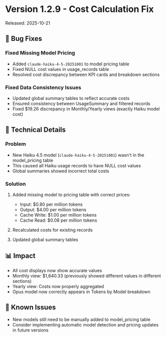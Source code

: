 # Version 1.2.9 - Cost Calculation Fix

Released: 2025-10-21

## 🐛 Bug Fixes

### Fixed Missing Model Pricing
- Added `claude-haiku-4-5-20251001` to model pricing table
- Fixed NULL cost values in usage_records table
- Resolved cost discrepancy between KPI cards and breakdown sections

### Fixed Data Consistency Issues
- Updated global summary tables to reflect accurate costs
- Ensured consistency between UsageSummary and filtered records
- Fixed $19.26 discrepancy in Monthly/Yearly views (exactly Haiku model cost)

## 🔧 Technical Details

### Problem
- New Haiku 4.5 model (`claude-haiku-4-5-20251001`) wasn't in the model_pricing table
- This caused all Haiku usage records to have NULL cost values
- Global summaries showed incorrect total costs

### Solution
1. Added missing model to pricing table with correct prices:
   - Input: $0.80 per million tokens
   - Output: $4.00 per million tokens
   - Cache Write: $1.00 per million tokens
   - Cache Read: $0.08 per million tokens

2. Recalculated costs for existing records
3. Updated global summary tables

## 📊 Impact
- All cost displays now show accurate values
- Monthly view: $1,640.33 (previously showed different values in different sections)
- Yearly view: Costs now properly aggregated
- Opus model now correctly appears in Tokens by Model breakdown

## 🎯 Known Issues
- New models still need to be manually added to model_pricing table
- Consider implementing automatic model detection and pricing updates in future versions